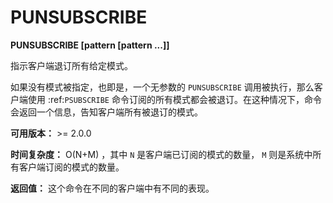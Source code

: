 # PUNSUBSCRIBE


**PUNSUBSCRIBE [pattern [pattern ...]]**

指示客户端退订所有给定模式。

如果没有模式被指定，也即是，一个无参数的 ``PUNSUBSCRIBE`` 调用被执行，那么客户端使用 :ref:`PSUBSCRIBE` 命令订阅的所有模式都会被退订。在这种情况下，命令会返回一个信息，告知客户端所有被退订的模式。

**可用版本：**
    >= 2.0.0

**时间复杂度：**
    O(N+M) ，其中 ``N`` 是客户端已订阅的模式的数量， ``M`` 则是系统中所有客户端订阅的模式的数量。

**返回值：**
    这个命令在不同的客户端中有不同的表现。
